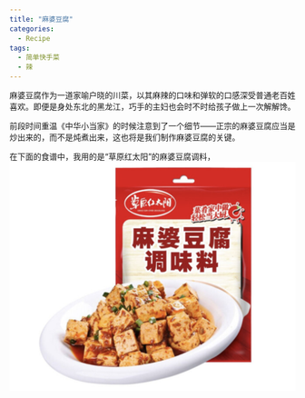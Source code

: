 ```yaml
---
title: "麻婆豆腐"
categories:
  - Recipe
tags:
  - 简单快手菜
  - 辣
---
```





麻婆豆腐作为一道家喻户晓的川菜，以其麻辣的口味和弹软的口感深受普通老百姓喜欢。即便是身处东北的黑龙江，巧手的主妇也会时不时给孩子做上一次解解馋。

前段时间重温《中华小当家》的时候注意到了一个细节——正宗的麻婆豆腐应当是炒出来的，而不是炖煮出来，这也将是我们制作麻婆豆腐的关键。

在下面的食谱中，我用的是“草原红太阳”的麻婆豆腐调料，
![img](/assets/images/recipe-caoyuanhongtaiyang.png)
